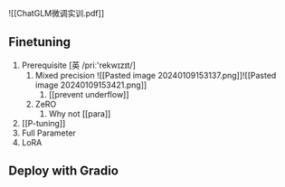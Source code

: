 ![[ChatGLM微调实训.pdf]]
## Finetuning
1. Prerequisite [英 /priː'rekwɪzɪt/]
	1. Mixed precision ![[Pasted image 20240109153137.png]]![[Pasted image 20240109153421.png]]
		1. [[prevent underflow]]
	2. ZeRO
		1. Why not [[para]]
2. [[P-tuning]]
3. Full Parameter
4. LoRA
## Deploy with Gradio
